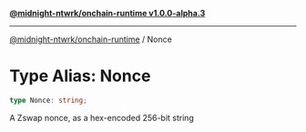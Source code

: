 [**@midnight-ntwrk/onchain-runtime v1.0.0-alpha.3**](../README.md)

***

[@midnight-ntwrk/onchain-runtime](../globals.md) / Nonce

# Type Alias: Nonce

```ts
type Nonce: string;
```

A Zswap nonce, as a hex-encoded 256-bit string

